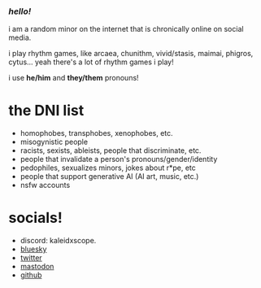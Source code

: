 ### *hello!*
i am a random minor on the internet that is chronically online on social media.

i play rhythm games, like arcaea, chunithm, vivid/stasis, maimai, phigros, cytus... yeah there's a lot of rhythm games i play!

i use **he/him** and **they/them** pronouns!

# the DNI list
- homophobes, transphobes, xenophobes, etc.
- misogynistic people
- racists, sexists, ableists, people that discriminate, etc.
- people that invalidate a person's pronouns/gender/identity
- pedophiles, sexualizes minors, jokes about r*pe, etc
- people that support generative AI (AI art, music, etc.)
- nsfw accounts


# socials!
- discord: kaleidxscope.
- [bluesky](https://bsky.app/profile/unauthparadox.xyz)
- [twitter](https://twitter.com/amereistr)
- <a rel="me" href="https://mas.to/@unauthparadox">mastodon</a>
- [github](https://github.com/unauthparadox)
